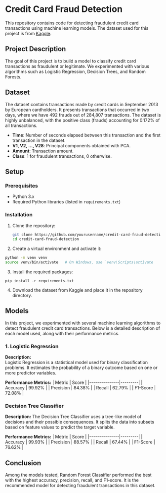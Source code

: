 # Credit Card Fraud Detection

This repository contains code for detecting fraudulent credit card transactions using machine learning models. The dataset used for this project is from [Kaggle](https://www.kaggle.com/datasets/mlg-ulb/creditcardfraud).

## Project Description

The goal of this project is to build a model to classify credit card transactions as fraudulent or legitimate. We experimented with various algorithms such as Logistic Regression, Decision Trees, and Random Forests.

## Dataset

The dataset contains transactions made by credit cards in September 2013 by European cardholders. It presents transactions that occurred in two days, where we have 492 frauds out of 284,807 transactions. The dataset is highly unbalanced, with the positive class (frauds) accounting for 0.172% of all transactions.

- **Time**: Number of seconds elapsed between this transaction and the first transaction in the dataset.
- **V1, V2, ..., V28**: Principal components obtained with PCA.
- **Amount**: Transaction amount.
- **Class**: 1 for fraudulent transactions, 0 otherwise.

## Setup

### Prerequisites

- Python 3.x
- Required Python libraries (listed in `requirements.txt`)


### Installation

1. Clone the repository:
   ```sh
   git clone https://github.com/yourusername/credit-card-fraud-detection.git
   cd credit-card-fraud-detection
2. Create a virtual environment and activate it:
  ```sh
 python -m venv venv
 source venv/bin/activate   # On Windows, use `venv\Scripts\activate
 ```
3. Install the required packages:
 ```
pip install -r requirements.txt
```
4. Download the dataset from Kaggle and place it in the repository directory.

## Models

In this project, we experimented with several machine learning algorithms to detect fraudulent credit card transactions. Below is a detailed description of each model used, along with their performance metrics.

### 1. Logistic Regression

**Description:**  
Logistic Regression is a statistical model used for binary classification problems. It estimates the probability of a binary outcome based on one or more predictor variables.

**Performance Metrics:**
| Metric        | Score   |
|---------------|---------|
| Accuracy      | 99.92%  |
| Precision     | 84.38%  |
| Recall        | 62.79%  |
| F1-Score      | 72.08%  |


### Decision Tree Classifier

**Description:** 
The Decision Tree Classifier uses a tree-like model of decisions and their possible consequences. It splits the data into subsets based on feature values to predict the target variable.

**Performance Metrics:**
| Metric        | Score   |
|---------------|---------|
| Accuracy      | 99.93%  |
| Precision	    | 88.57%  |
| Recall	      | 67.44%  |
| F1-Score	    | 76.62%  |

## Conclusion
Among the models tested, Random Forest Classifier performed the best with the highest accuracy, precision, recall, and F1-score. It is the recommended model for detecting fraudulent transactions in this dataset.


